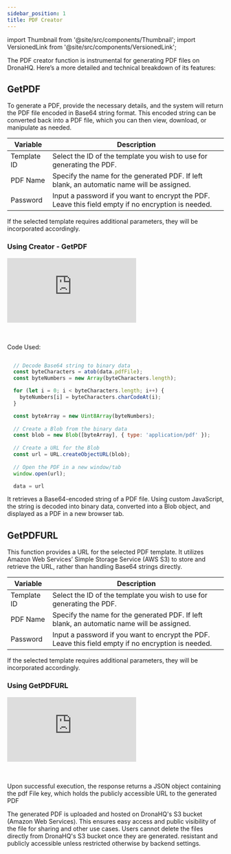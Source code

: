 ```yaml
---
sidebar_position: 1
title: PDF Creator
---
```


import Thumbnail from '@site/src/components/Thumbnail';
import VersionedLink from '@site/src/components/VersionedLink';


The PDF creator function is instrumental for generating PDF files on DronaHQ. Here’s a more detailed and technical breakdown of its features:

## GetPDF

To generate a PDF, provide the necessary details, and the system will return the PDF file encoded in Base64 string format. This encoded string can be converted back into a PDF file, which you can then view, download, or manipulate as needed.

| Variable      | Description                                                      |
|-------------------|----------------------------------------------------------------------|
| Template ID   | Select the ID of the template you wish to use for generating the PDF. |
| PDF Name      | Specify the name for the generated PDF. If left blank, an automatic name will be assigned. |
| Password      | Input a password if you want to encrypt the PDF. Leave this field empty if no encryption is needed. |

If the selected template requires additional parameters, they will be incorporated accordingly.

### Using Creator - GetPDF

<div style={{ position: 'relative', paddingBottom: 'calc(46.33333333333333% + 41px)', height: 0 }}> 
    <iframe 
        src="https://demo.arcade.software/9RQPP4czVh5Fgq5zez1m?embed" 
        title="Theme Creation" 
        frameborder="0" 
        loading="lazy" 
        webkitallowfullscreen 
        mozallowfullscreen 
        allowfullscreen 
        style= {{ position: 'absolute', top: 0, left: 0, width: '100%', height: '100%', colorScheme: 'light' }} >
    </iframe>
</div>
<br></br>

Code Used:

```js

  // Decode Base64 string to binary data
  const byteCharacters = atob(data.pdfFile);
  const byteNumbers = new Array(byteCharacters.length);

  for (let i = 0; i < byteCharacters.length; i++) {
    byteNumbers[i] = byteCharacters.charCodeAt(i);
  }

  const byteArray = new Uint8Array(byteNumbers);
  
  // Create a Blob from the binary data
  const blob = new Blob([byteArray], { type: 'application/pdf' });
  
  // Create a URL for the Blob
  const url = URL.createObjectURL(blob);
  
  // Open the PDF in a new window/tab
  window.open(url);

  data = url
```
 It retrieves a Base64-encoded string of a PDF file. Using custom JavaScript, the string is decoded into binary data, converted into a Blob object, and displayed as a PDF in a new browser tab.

## GetPDFURL

This function provides a URL for the selected PDF template. It utilizes Amazon Web Services’ Simple Storage Service (AWS S3) to store and retrieve the URL, rather than handling Base64 strings directly.

| Variable      | Description                                                      |
|-------------------|----------------------------------------------------------------------|
| Template ID   | Select the ID of the template you wish to use for generating the PDF. |
| PDF Name      | Specify the name for the generated PDF. If left blank, an automatic name will be assigned. |
| Password      | Input a password if you want to encrypt the PDF. Leave this field empty if no encryption is needed. |

If the selected template requires additional parameters, they will be incorporated accordingly.


### Using GetPDFURL

<div style={{ position: 'relative', paddingBottom: 'calc(46.33333333333333% + 41px)', height: 0 }}> 
    <iframe 
        src="https://demo.arcade.software/IkE6OLZ5B1hc1dHRbVxA?embed&embed_mobile=tab&embed_desktop=inline&show_copy_link=true" 
        title="Theme Creation" 
        frameborder="0" 
        loading="lazy" 
        webkitallowfullscreen 
        mozallowfullscreen 
        allowfullscreen 
        style= {{ position: 'absolute', top: 0, left: 0, width: '100%', height: '100%', colorScheme: 'light' }} >
    </iframe>
</div>
<br></br>

Upon successful execution, the response returns a JSON object containing the pdf File key, which holds the publicly accessible URL to the generated PDF

The generated PDF is uploaded and hosted on DronaHQ's S3 bucket (Amazon Web Services). This ensures easy access and public visibility of the file for sharing and other use cases.
Users cannot delete the files directly from DronaHQ's S3 bucket once they are generated.
resistant and publicly accessible unless restricted otherwise by backend settings.
